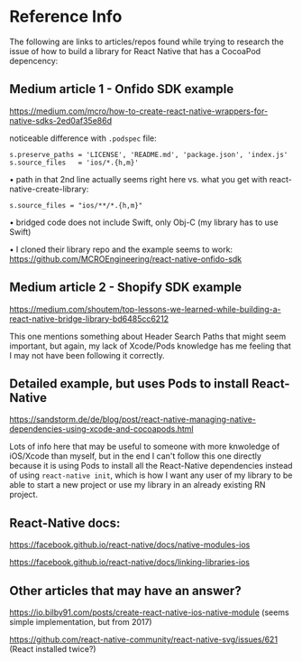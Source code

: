 # Reference Info

The following are links to articles/repos found while trying to research the issue of how to build a library for React Native that has a CocoaPod depencency:

## Medium article 1 - Onfido SDK example
https://medium.com/mcro/how-to-create-react-native-wrappers-for-native-sdks-2ed0af35e86d

noticeable difference with `.podspec` file:

```
s.preserve_paths = 'LICENSE', 'README.md', 'package.json', 'index.js'
s.source_files   = 'ios/*.{h,m}'
```
• path in that 2nd line actually seems right here vs. what you get with react-native-create-library:

```s.source_files = "ios/**/*.{h,m}"```

• bridged code does not include Swift, only Obj-C (my library has to use Swift)

• I cloned their library repo and the example seems to work: https://github.com/MCROEngineering/react-native-onfido-sdk



## Medium article 2 - Shopify SDK example
https://medium.com/shoutem/top-lessons-we-learned-while-building-a-react-native-bridge-library-bd6485cc6212

This one mentions something about Header Search Paths that might seem important, but again, my lack of Xcode/Pods knowledge has me feeling that I may not have been following it correctly.



## Detailed example, but uses Pods to install React-Native
https://sandstorm.de/de/blog/post/react-native-managing-native-dependencies-using-xcode-and-cocoapods.html

Lots of info here that may be useful to someone with more knwoledge of iOS/Xcode than myself, but in the end I can't follow this one directly because it is using Pods to install all the React-Native dependencies instead of using `react-native init`, which is how I want any user of my library to be able to start a new project or use my library in an already existing RN project.



## React-Native docs:
https://facebook.github.io/react-native/docs/native-modules-ios

https://facebook.github.io/react-native/docs/linking-libraries-ios




## Other articles that may have an answer?
https://io.bilby91.com/posts/create-react-native-ios-native-module (seems simple implementation, but from 2017)

https://github.com/react-native-community/react-native-svg/issues/621 (React installed twice?)